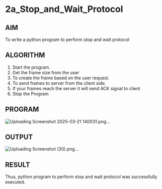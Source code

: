 # 2a_Stop_and_Wait_Protocol
## AIM 
To write a python program to perform stop and wait protocol
## ALGORITHM
1. Start the program.
2. Get the frame size from the user
3. To create the frame based on the user request.
4. To send frames to server from the client side.
5. If your frames reach the server it will send ACK signal to client
6. Stop the Program
## PROGRAM
 ![Uploading Screenshot 2025-03-21 140031.png…]()

## OUTPUT
![Uploading Screenshot (30).png…]()

## RESULT
Thus, python program to perform stop and wait protocol was successfully executed.
